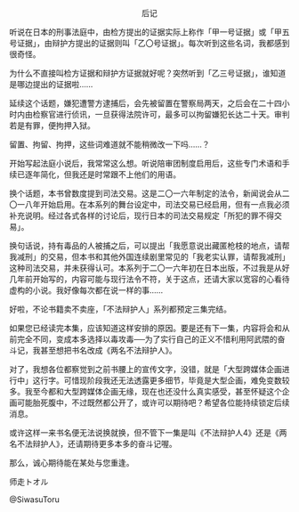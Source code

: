 <p align="center">后记</p>

听说在日本的刑事法庭中，由检方提出的证据实际上称作「甲一号证据」或「甲五号证据」，由辩护方提出的证据则叫「乙〇号证据」。每次听到这些名词，我都感到很奇怪。

为什么不直接叫检方证据和辩护方证据就好呢？突然听到「乙三号证据」，谁知道是哪边提出的证据啦……

延续这个话题，嫌犯遭警方逮捕后，会先被留置在警察局两天，之后会在二十四小时内由检察官进行侦讯，一旦获得法院许可，最多可以拘留嫌犯长达二十天。审判若是有罪，便拘押入狱。

留置、拘留、拘押，这些词难道就不能稍微改一下吗……？

开始写起法庭小说后，我常常这么想。听说陪审团制度启用后，这些专门术语和手续已逐年简化，但我还是时常跟不上他们的用语。

换个话题，本书曾数度提到司法交易。这是二〇一六年制定的法令，新闻说会从二〇一八年开始启用。在本系列的舞台设定中，司法交易已经启用，但有一点我必须补充说明。经过各式各样的讨论后，现行日本的司法交易规定「所犯的罪不得交易」。

换句话说，持有毒品的人被捕之后，可以提出「我愿意说出藏匿枪枝的地点，请帮我减刑」的交易，但本书和其他外国连续剧里常见的「我老实认罪，请帮我减刑」这种司法交易，并未获得认可。本系列于二〇一六年初在日本出版，不过我是从好几年前开始写的，内容可能与现行法令不符，关于这点，还请大家以宽容的心看待虚构的小说。我好像每次都在说一样的事……

好啦，不论书籍卖不卖座，「不法辩护人」系列都预定三集完结。

如果您已经读完本集，应该知道这样安排的原因。要是还有下一集，内容将会和从前完全不同，变成本多选择以毒攻毒──为了实行自己的正义不惜利用阿武隈的奋斗记，我甚至想把书名改成《两名不法辩护人》。

对了，我想各位都察觉到之前书腰上的宣传文字，没错，就是「大型跨媒体企画进行中」这行字。可惜现阶段我还无法透露更多细节，毕竟是大型企画，难免变数较多。我至今都和大型跨媒体企画无缘，现在也还没什么真实感受，甚至怀疑这个企画可能胎死腹中，不过既然都公开了，或许可以期待吧？希望各位能持续锁定后续消息。

或许这样一来书名便无法说换就换，但不管下一集是叫《不法辩护人4》还是《两名不法辩护人》，还请期待更多本多的奋斗记喔。

那么，诚心期待能在某处与您重逢。

师走トオル

@SiwasuToru

